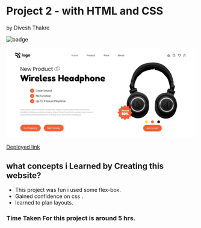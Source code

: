# Project 2 - with HTML and CSS

by Divesh Thakre


 ![badge](https://img.shields.io/badge/Project-7-blue)


![preview](./images/07.jpg)

[Deployed link ](https://divesh7.netlify.app/)

## what concepts i Learned by Creating this website?

- This project was fun i used some flex-box.
- Gained confidence on css .
- learned to plan layouts.


### Time Taken For this project is around 5 hrs.

